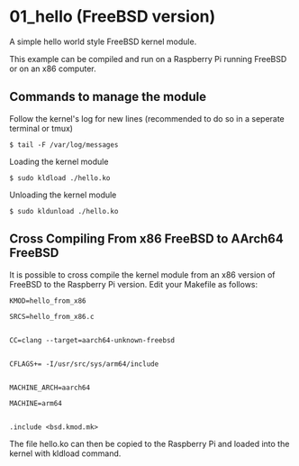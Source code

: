 # 01_hello (FreeBSD version)

A simple hello world style FreeBSD kernel module.

This example can be compiled and run on a Raspberry Pi running FreeBSD or on an x86 computer.

## Commands to manage the module

Follow the kernel's log for new lines (recommended to do so in a seperate terminal or tmux)
```shell
$ tail -F /var/log/messages
```

Loading the kernel module
```shell
$ sudo kldload ./hello.ko
```

Unloading the kernel module
```shell
$ sudo kldunload ./hello.ko
```

## Cross Compiling From x86 FreeBSD to AArch64 FreeBSD

It is possible to cross compile the kernel module from an x86 version of FreeBSD to the Raspberry Pi version. Edit your Makefile as follows:

```Make
KMOD=hello_from_x86

SRCS=hello_from_x86.c


CC=clang --target=aarch64-unknown-freebsd


CFLAGS+= -I/usr/src/sys/arm64/include


MACHINE_ARCH=aarch64

MACHINE=arm64


.include <bsd.kmod.mk>
```

The file hello.ko can then be copied to the Raspberry Pi and loaded into the kernel with kldload command.
